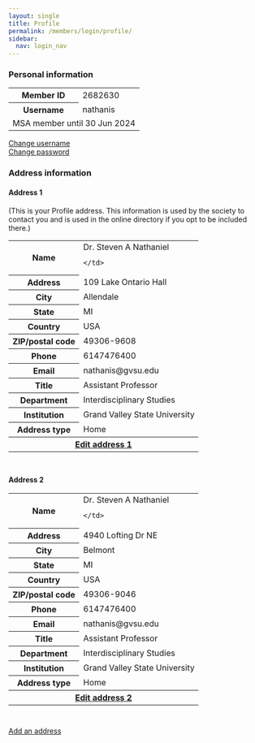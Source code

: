 ```yaml
---
layout: single
title: Profile
permalink: /members/login/profile/
sidebar:
  nav: login_nav
---
```




<html lang="en">
<head>
  <meta name="generator" content="HTML Tidy for Linux (vers 25 March 2009), see www.w3.org">
  <meta charset="utf-8">
  <meta http-equiv="Content-Type" content="text/html; charset=us-ascii">

  <title>MSA Membership - Profile</title>
  <link rel="stylesheet" href="/msa/members/css/msa-style.css" type="text/css">
  <link rel="stylesheet" href="/msa/members/css/jhup-style.css" type="text/css">
  <link href="/msa/members/css/SpryMenuBarHorizontal.css" rel="stylesheet" type="text/css">
  <link href="/msa/members/img/msa-favicon.png" rel= "shortcut icon" type="image/gif" />

</head>

<body>


<!-- <h1>Modernist Studies Association</h1> -->
<main id="maincontent">





<div>
  <h3>Personal information</h3>
  <table>
  <tbody>
    <tr>
      <th scope="row"> Member ID </th>
      <td> 2682630 </td>
    </tr>
    <tr>
      <th scope="row"> Username </th>
      <td> nathanis </td>
    </tr>
    <tr>
      <td colspan="2">MSA member until 30 Jun 2024</td>
    </tr>
  </tbody>
</table>

</div>
<a href="/msa/members/change-username" id="cnglgn">Change username</a><br>
<a href="/msa/members/change-password" id="cngpwd">Change password</a><br>
<div>
  <h3>Address information</h3>
  
  <h4>Address 1</h4>
  
  <p>
    (This is your Profile address. This information is used by the society to contact you and is used in the online directory if you opt to be included there.)
  </p>
  
  <div>
  <table border="0" class="left-th" id="adrinf1"
style='padding-bottom:3ex'>
  <tr>
    <th scope="row">Name</th>
    <td>
      Dr.
      Steven
      A
      Nathaniel
      
    </td>
  </tr>
  <tr>
    <th scope="row">Address</th>
    <td>109 Lake Ontario Hall</td>
  </tr>
  <tr>
    <th scope="row">City</th>
    <td>Allendale</td>
  </tr>
  <tr>
    <th scope="row">State</th>
    <td>MI </td>
  </tr>
  <tr>
    <th scope="row">Country</th>
    <td>USA</td>
  </tr>
  <tr>
    <th scope="row">ZIP/postal code</th>
    <td>49306-9608</td>
  </tr>
  <tr>
    <th scope="row">Phone</th>
    <td>6147476400</td>
  </tr>
  <tr>
    <th scope="row">Email</th>
    <td>nathanis@gvsu.edu</td>
  </tr>
  <tr>
    <th scope="row">Title</th>
    <td>Assistant Professor</td>
  </tr>
  <tr>
    <th scope="row">Department</th>
    <td>Interdisciplinary Studies</td>
  </tr>
  <tr>
    <th scope="row">Institution</th>
    <td>Grand Valley State University</td>
  </tr>
  <tr>
    <th scope="row">Address type</th>
    <td>Home

</td>
  </tr>
  <tr>
    <th colspan="2">
      <a href="/msa/members/edit-address/1" 
        id="edtadrn1">Edit address 1</a>
    </th>
  </tr>
</table>

  </div>

  <h4>Address 2</h4>
  
  <div>
  <table border="0" class="left-th" id="adrinf2"
style='padding-bottom:3ex'>
  <tr>
    <th scope="row">Name</th>
    <td>
      Dr.
      Steven
      A
      Nathaniel
      
    </td>
  </tr>
  <tr>
    <th scope="row">Address</th>
    <td>4940 Lofting Dr NE</td>
  </tr>
  <tr>
    <th scope="row">City</th>
    <td>Belmont</td>
  </tr>
  <tr>
    <th scope="row">State</th>
    <td>MI </td>
  </tr>
  <tr>
    <th scope="row">Country</th>
    <td>USA</td>
  </tr>
  <tr>
    <th scope="row">ZIP/postal code</th>
    <td>49306-9046</td>
  </tr>
  <tr>
    <th scope="row">Phone</th>
    <td>6147476400</td>
  </tr>
  <tr>
    <th scope="row">Email</th>
    <td>nathanis@gvsu.edu</td>
  </tr>
  <tr>
    <th scope="row">Title</th>
    <td>Assistant Professor</td>
  </tr>
  <tr>
    <th scope="row">Department</th>
    <td>Interdisciplinary Studies</td>
  </tr>
  <tr>
    <th scope="row">Institution</th>
    <td>Grand Valley State University</td>
  </tr>
  <tr>
    <th scope="row">Address type</th>
    <td>Home

</td>
  </tr>
  <tr>
    <th colspan="2">
      <a href="/msa/members/edit-address/2" 
        id="edtadrn2">Edit address 2</a>
    </th>
  </tr>
</table>

  </div>

<a href="/msa/members/add-address">Add an address</a><br>

</div>

</main>
<script type="text/javascript" src="/msa/members/js/jquery.js"> </script>
<script type="text/javascript" src="/msa/members/js/jquery.doubleScroll.js"></script>
<script type="text/javascript" src="/msa/members/js/jhup.js"> </script>



<script async src="https://www.googletagmanager.com/gtag/js?id=UA-122948754-11"></script>
<script async src="/msa/members/js/msa-analytics.js"></script>

<script type="text/javascript" defer>
(function(d, src, c) { var t=d.scripts[d.scripts.length - 1],s=d.createElement('script');s.id='la_x2s6df8d';s.async=true;s.src=src;s.onload=s.onreadystatechange=function(){var rs=this.readyState;if(rs&&(rs!='complete')&&(rs!='loaded')){return;}c(this);};t.parentElement.insertBefore(s,t.nextSibling);})(document,
'https://jhup.ladesk.com/scripts/track.js',
function(e){ LiveAgent.createButton('uyox0una', e); });
</script>

</body>
</html>

